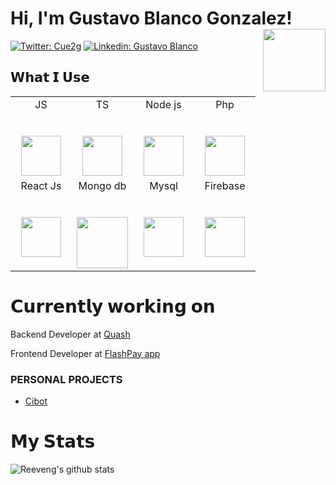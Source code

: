 # Hi, I'm Gustavo Blanco Gonzalez! <img  align='right' src="https://img.itch.zone/aW1hZ2UvODQ4NzAyLzQ3NjUzNjkucG5n/347x500/OTaThe.png" width="100">
  [![Twitter: Cue2g](https://img.shields.io/twitter/follow/Cue2g?style=social)](https://twitter.com/Cue2g)
  [![Linkedin: Gustavo Blanco](https://img.shields.io/badge/-GustavoB-blue?style=flat-square&logo=Linkedin&logoColor=white&link=https://www.linkedin.com/in/gustavo-blanco-213b34193/)](https://www.linkedin.com/in/gustavo-blanco-213b34193/)

  
  ## 𝗪𝗵𝗮𝘁 𝗜 𝗨𝘀𝗲
 <table>
  <tbody>
    <tr valign="top">
      <td width="25%" align="center">
        <span>JS</span><br><br><br>
        <img height="64px" src="https://upload.wikimedia.org/wikipedia/commons/thumb/9/99/Unofficial_JavaScript_logo_2.svg/2048px-Unofficial_JavaScript_logo_2.svg.png">
      </td>
      <td width="25%" align="center">
        <span>TS</span><br><br><br>
        <img height="64px" src="https://cdn.worldvectorlogo.com/logos/typescript-2.svg">
      </td>
      <td width="25%" align="center">
        <span>Node js</span><br><br><br>
        <img height="64px" src="https://seeklogo.com/images/N/nodejs-logo-FBE122E377-seeklogo.com.png">
      </td>
      <td width="25%" align="center">
        <span>Php</span><br><br><br>
        <img height="64px" src="https://upload.wikimedia.org/wikipedia/commons/thumb/2/27/PHP-logo.svg/1200px-PHP-logo.svg.png">
      </td>
    </tr>
    <tr valign="top">
      <td width="25%" align="center">
        <span>React Js</span><br><br><br>
        <img height="64px" src="https://cdn.worldvectorlogo.com/logos/react-1.svg">
      </td>
      <td width="25%" align="center">
        <span>Mongo db</span><br><br><br>
        <img height="82px" src="http://www.jorgehernandezramirez.com/wp-content/uploads/2017/03/mongodb.png">
      </td>
      <td width="25%" align="center">
        <span>Mysql</span><br><br><br>
        <img height="64px" src="https://cdn.freebiesupply.com/logos/thumbs/2x/mysql-5-logo.png">
      </td>
      <td width="25%" align="center">
        <span>Firebase</span><br><br><br>
        <img height="64px" src="https://avatars.githubusercontent.com/u/1335026?s=280&v=4">
      </td>
    </tr>
  </tbody>
</table>


# 𝗖𝘂𝗿𝗿𝗲𝗻𝘁𝗹𝘆 𝘄𝗼𝗿𝗸𝗶𝗻𝗴 𝗼𝗻
<p>Backend Developer at <a href="https://quash.ai/">Quash</a>
<p>Frontend Developer at <a href="https://www.flashpayapp.com/">FlashPay app</a>
  
 ### PERSONAL PROJECTS
  - [Cibot](https://github.com/Cue2g/kawic_bot-)
  
# 𝗠𝘆 𝗦𝘁𝗮𝘁𝘀
![Reeveng's github stats](https://github-readme-stats.vercel.app/api?username=cue2g&show_icons=true&title_color=fff&icon_color=79ff97&text_color=9f9f9f&bg_color=151515)
